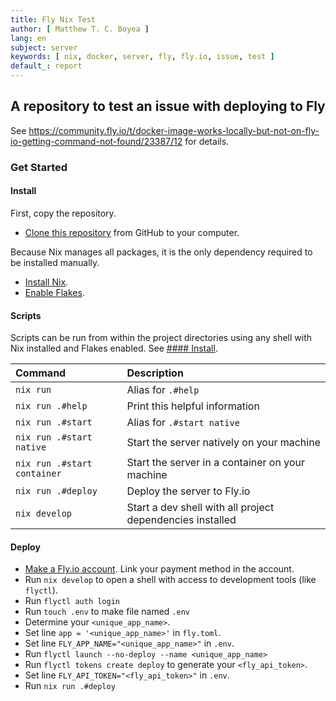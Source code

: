 ```yaml
---
title: Fly Nix Test
author: [ Matthew T. C. Boyea ]
lang: en
subject: server
keywords: [ nix, docker, server, fly, fly.io, issue, test ]
default_: report
---
```

## A repository to test an issue with deploying to Fly

See https://community.fly.io/t/docker-image-works-locally-but-not-on-fly-io-getting-command-not-found/23387/12 for details.

### Get Started

#### Install

First, copy the repository.

- [Clone this repository](https://docs.github.com/en/repositories/creating-and-managing-repositories/cloning-a-repository) from GitHub to your computer.

Because Nix manages all packages, it is the only dependency required to be installed manually.

- [Install Nix](https://nixos.org/download/).
- [Enable Flakes](https://nixos.wiki/wiki/Flakes).

#### Scripts

Scripts can be run from within the project directories using any shell with Nix installed and Flakes enabled. See [#### Install](#install).

| Command | Description |
|:--- |:--- |
| `nix run` | Alias for `.#help` |
| `nix run .#help` | Print this helpful information |
| `nix run .#start` | Alias for `.#start native` |
| `nix run .#start native` | Start the server natively on your machine |
| `nix run .#start container` | Start the server in a container on your machine |
| `nix run .#deploy` | Deploy the server to Fly.io |
| `nix develop` | Start a dev shell with all project dependencies installed |

#### Deploy

- [Make a Fly.io account](https://fly.io/dashboard). Link your payment method in the account.
- Run `nix develop` to open a shell with access to development tools (like `flyctl`).
- Run `flyctl auth login`
- Run `touch .env` to make file named `.env`
- Determine your `<unique_app_name>`.
- Set line `app = '<unique_app_name>'` in `fly.toml`.
- Set line `FLY_APP_NAME="<unique_app_name>"` in `.env`.
- Run `flyctl launch --no-deploy --name <unique_app_name>`
- Run `flyctl tokens create deploy` to generate your `<fly_api_token>`.
- Set line `FLY_API_TOKEN="<fly_api_token>"` in `.env`.
- Run `nix run .#deploy`
